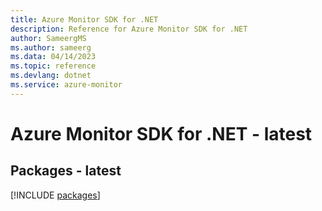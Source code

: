 ```yaml
---
title: Azure Monitor SDK for .NET
description: Reference for Azure Monitor SDK for .NET
author: SameergMS
ms.author: sameerg
ms.data: 04/14/2023
ms.topic: reference
ms.devlang: dotnet
ms.service: azure-monitor
---
```

# Azure Monitor SDK for .NET - latest
## Packages - latest
[!INCLUDE [packages](monitor-index.md)]